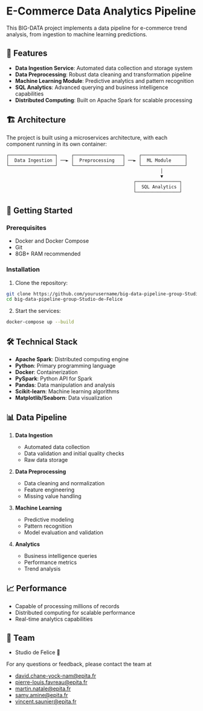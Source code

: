# E-Commerce Data Analytics Pipeline

This BIG-DATA project implements a data pipeline for e-commerce trend analysis, from ingestion to machine learning predictions.

## 🌟 Features

- **Data Ingestion Service**: Automated data collection and storage system
- **Data Preprocessing**: Robust data cleaning and transformation pipeline
- **Machine Learning Module**: Predictive analytics and pattern recognition
- **SQL Analytics**: Advanced querying and business intelligence capabilities
- **Distributed Computing**: Built on Apache Spark for scalable processing

## 🏗️ Architecture

The project is built using a microservices architecture, with each component running in its own container:

```
┌─────────────────┐     ┌──────────────────┐     ┌────────────────┐
│  Data Ingestion │ ──► │  Preprocessing   │ ──► │  ML Module     │
└─────────────────┘     └──────────────────┘     └────────────────┘
                                                         │
                                                         ▼
                                               ┌────────────────┐
                                               │  SQL Analytics │
                                               └────────────────┘
```

## 🚀 Getting Started

### Prerequisites

- Docker and Docker Compose
- Git
- 8GB+ RAM recommended

### Installation

1. Clone the repository:
```bash
git clone https://github.com/yourusername/big-data-pipeline-group-Studio-de-Felice.git
cd big-data-pipeline-group-Studio-de-Felice
```

2. Start the services:
```bash
docker-compose up --build
```

## 🛠️ Technical Stack

- **Apache Spark**: Distributed computing engine
- **Python**: Primary programming language
- **Docker**: Containerization
- **PySpark**: Python API for Spark
- **Pandas**: Data manipulation and analysis
- **Scikit-learn**: Machine learning algorithms
- **Matplotlib/Seaborn**: Data visualization

## 📊 Data Pipeline

1. **Data Ingestion**
   - Automated data collection
   - Data validation and initial quality checks
   - Raw data storage

2. **Data Preprocessing**
   - Data cleaning and normalization
   - Feature engineering
   - Missing value handling

3. **Machine Learning**
   - Predictive modeling
   - Pattern recognition
   - Model evaluation and validation

4. **Analytics**
   - Business intelligence queries
   - Performance metrics
   - Trend analysis

## 📈 Performance

- Capable of processing millions of records
- Distributed computing for scalable performance
- Real-time analytics capabilities

## 👥 Team

- Studio de Felice 💃

For any questions or feedback, please contact the team at 

- [david.chane-yock-nam@epita.fr](mailto:david.chane-yock-nam@epita.fr)
- [pierre-louis.favreau@epita.fr](mailto:pierre-louis.favreau@epita.fr)
- [martin.natale@epita.fr](mailto:martin.natale@epita.fr)
- [samy.amine@epita.fr](mailto:samy.amine@epita.fr)
- [vincent.saunier@epita.fr](mailto:vincent.saunier@epita.fr)

